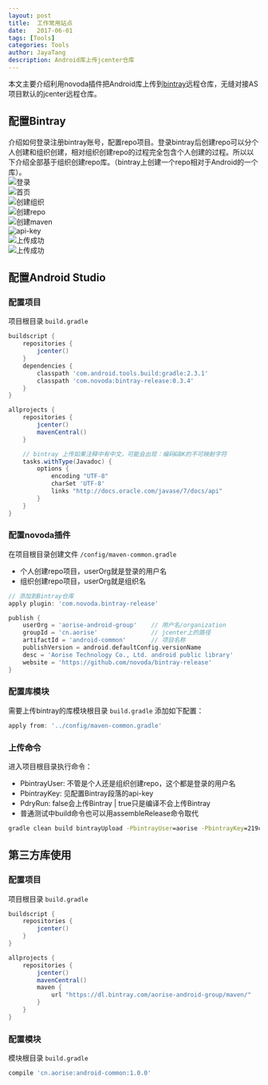 ```yaml
---
layout: post  
title:  工作常用站点  
date:   2017-06-01 
tags: [Tools]  
categories: Tools  
author: JayaTang  
description: Android库上传jcenter仓库 
---
```

本文主要介绍利用novoda插件把Android库上传到[bintray](https://bintray.com/)远程仓库，无缝对接AS项目默认的jcenter远程仓库。  

## 配置Bintray  
介绍如何登录注册bintray账号，配置repo项目。登录bintray后创建repo可以分个人创建和组织创建，相对组织创建repo的过程完全包含个人创建的过程。所以以下介绍全部基于组织创建repo库。（bintray上创建一个repo相对于Android的一个库）。    
![登录](/assets/img/bintray/login.png)    
![首页](/assets/img/bintray/home.png)   
![创建组织](/assets/img/bintray/create-org.png)   
![创建repo](/assets/img/bintray/create-repo.png)   
![创建maven](/assets/img/bintray/maven.png)   
![api-key](/assets/img/bintray/api-key.png)   
![上传成功](/assets/img/bintray/upload.png)   
![上传成功](/assets/img/bintray/gradle.png) 

## 配置Android Studio  

### 配置项目
项目根目录 `build.gradle`       
```gradle
buildscript {
    repositories {
        jcenter()
    }
    dependencies {
        classpath 'com.android.tools.build:gradle:2.3.1'
        classpath 'com.novoda:bintray-release:0.3.4'
    }
}

allprojects {
    repositories {
        jcenter()
        mavenCentral()
    }

    // bintray 上传如果注释中有中文，可能会出现：编码GBK的不可映射字符
    tasks.withType(Javadoc) {
        options {
            encoding "UTF-8"
            charSet 'UTF-8'
            links "http://docs.oracle.com/javase/7/docs/api"
        }
    }
}
```

### 配置novoda插件  
在项目根目录创建文件 `/config/maven-common.gradle`   
- 个人创建repo项目，userOrg就是登录的用户名
- 组织创建repo项目，userOrg就是组织名  


```gradle
// 添加到Bintray仓库
apply plugin: 'com.novoda.bintray-release'

publish {
    userOrg = 'aorise-android-group'    // 用户名/organization
    groupId = 'cn.aorise'               // jcenter上的路径
    artifactId = 'android-common'       // 项目名称
    publishVersion = android.defaultConfig.versionName
    desc = 'Aorise Technology Co., Ltd. android public library'
    website = 'https://github.com/novoda/bintray-release'
}
```

### 配置库模块
需要上传bintray的库模块根目录 `build.gradle` 添加如下配置：  
```gradle
apply from: '../config/maven-common.gradle'
```

### 上传命令
进入项目根目录执行命令：  
- PbintrayUser: 不管是个人还是组织创建repo，这个都是登录的用户名
- PbintrayKey: 见配置Bintray段落的api-key
- PdryRun: false会上传Bintray | true只是编译不会上传Bintray
- 普通测试中build命令也可以用assembleRelease命令取代


```bat
gradle clean build bintrayUpload -PbintrayUser=aorise -PbintrayKey=219c9dafc270156a778386fef141654c0e1a7a4e -PdryRun=false
```

## 第三方库使用

### 配置项目 
项目根目录 `build.gradle`     
```gradle
buildscript {
    repositories {
        jcenter()
    }
}

allprojects {
    repositories {
        jcenter()
        mavenCentral()
        maven {
            url "https://dl.bintray.com/aorise-android-group/maven/"
        }
    }
}
```

### 配置模块
模块根目录 `build.gradle`         
```gradle
compile 'cn.aorise:android-common:1.0.0'
```